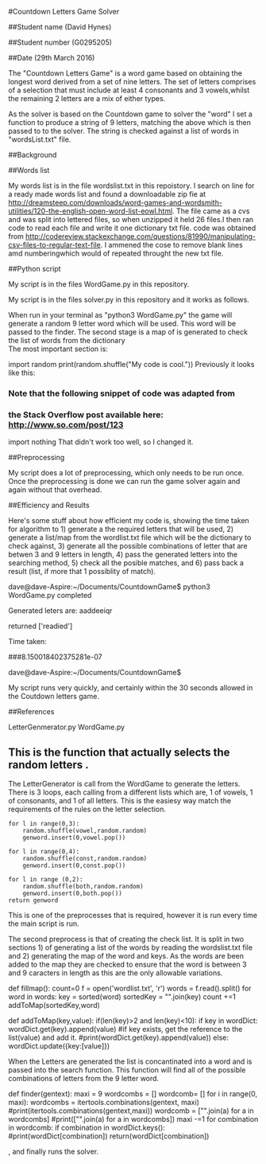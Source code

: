 #Countdown Letters Game Solver

##Student name (David Hynes)

##Student number (G0295205)

##Date (29th March 2016)


The "Countdown Letters Game" is a word game based on obtaining the longest word derived from a set of nine letters. The set of letters comprises of a selection that must include at least 4 consonants and 3 vowels,whilst the remaining 2 letters are a mix of either types.

As the solver is based on the Countdown game to solver the "word" I set a function to produce a string of 9 letters, matching the above which is then passed to to the solver. The string is checked against a list of words in "wordsList.txt" file.

##Background


##Words list

My words list is in the file wordslist.txt in this repoistory. I search on line for a ready made words list and found a downloadable zip fie at http://dreamsteep.com/downloads/word-games-and-wordsmith-utilities/120-the-english-open-word-list-eowl.html. The file came as a cvs and was split into lettered files, so when unzipped it held 26 files.I then ran code to read each file and write it one dictionary txt file. code was obtained from http://codereview.stackexchange.com/questions/81990/manipulating-csv-files-to-regular-text-file. I ammened the cose to remove blank lines amd numberingwhich would of repeated throught the new txt file.



##Python script

My script is in the files WordGame.py in this repository.

My script is in the files solver.py in this repository and it works as follows. 

When run in your terminal as "python3 WordGame.py" the game will generate a random 9 letter word which will be used. This word will be passed to the finder. The second stage is a map of is generated to check the list of words from the dictionary   
The most important section is:

import random
print(random.shuffle("My code is cool."))
Previously it looks like this:

### Note that the following snippet of code was adapted from
### the Stack Overflow post available here: http://www.so.com/post/123
import nothing
That didn't work too well, so I changed it.

##Preprocessing

My script does a lot of preprocessing, which only needs to be run once. Once the preprocessing is done we can run the game solver again and again without that overhead.

##Efficiency and Results

Here's some stuff about how efficient my code is, showing the time taken for algorithm to 1) generate a the required letters that will be used, 2) generate a list/map from the wordlist.txt file which will be the dictionary to check against, 3) generate all the possible combinations of letter that are betwen 3 and 9 letters in length, 4) pass the generated letters into the searching method, 5) check all the posible matches, and 6) pass back a result (list, if more that 1 possiblity of match).

dave@dave-Aspire:~/Documents/CountdownGame$ python3 WordGame.py
completed

Generated leters are: aaddeeiqr

returned ['readied']

Time taken: 

###8.150018402375281e-07

dave@dave-Aspire:~/Documents/CountdownGame$ 



My script runs very quickly, and certainly within the 30 seconds allowed in the Coutdown letters game.

##References

LetterGenmerator.py
WordGame.py


## This is the function that actually selects the random letters .
The LetterGenerator is call from the WordGame to generate the letters.
There is 3 loops, each calling from a different lists  which are, 1 of vowels, 1 of consonants, and 1 of all letters.
This is the easiesy way match the requirements of the rules on the letter selection.

	for l in range(0,3):
		random.shuffle(vowel,random.random)
		genword.insert(0,vowel.pop())

	for l in range(0,4):
		random.shuffle(const,random.random)
		genword.insert(0,const.pop())

	for l in range (0,2):
		random.shuffle(both,random.random)
		genword.insert(0,both.pop())
	return genword

This is one of the preprocesses that is required, however it is run every time the main script is run.

The second preprocess is that of creating the check list. It is split in two sections 1) of generating a list of the words by reading the wordslist.txt file and 2) generating the map of the word and keys. As the words are been added to the map they are checked to ensure that the word is between 3 and 9 caracters in length as this are the only allowable variations.

def	fillmap():
	count=0
	f = open('wordlist.txt', 'r')
	words = f.read().split()
	for word in words:
		key = sorted(word)
		sortedKey = "".join(key)
		count +=1
		addToMap(sortedKey,word)

def	addToMap(key,value):
	if(len(key)>2 and len(key)<10):
		if key in wordDict:
			wordDict.get(key).append(value) #if key exists, get the reference to the list(value) and add it.
			#print(wordDict.get(key).append(value))
		else:
			wordDict.update({key:[value]})


When the Letters are generated the list is concantinated into a word and is passed into the search function. This function will find all of the possible combinations of letters from the 9 letter word.

def	finder(gentext):
	maxi = 9
	wordcombs = []
	wordcomb= []
	for i in range(0, maxi):
		wordcombs = itertools.combinations(gentext, maxi)
		#print(itertools.combinations(gentext,maxi))
		wordcomb = ["".join(a) for a in wordcombs]
		#print(["".join(a) for a in wordcombs])
		maxi -=1
		for combination in wordcomb:
			if combination in wordDict.keys():
				#print(wordDict[combination])
				return(wordDict[combination])

, and finally runs the solver.
